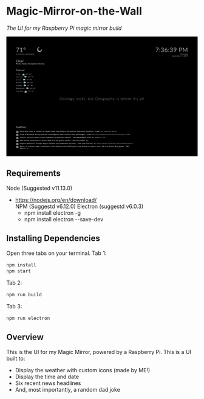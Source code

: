 # Magic-Mirror-on-the-Wall
_The UI for my Raspberry Pi magic mirror build_

![Magic Mirror on the wall](mirror-ui.png?raw=true)

## Requirements
Node (Suggested v11.13.0)
- https://nodejs.org/en/download/ <br />
NPM (Suggestd v6.12.0)
Electron (suggestd v6.0.3)
  - npm install electron -g
  - npm install electron --save-dev

## Installing Dependencies
Open three tabs on your terminal. 
Tab 1: 
```sh
npm install 
npm start
```

Tab 2: 
```sh
npm run build
```

Tab 3: 
```sh
npm run electron
```

## Overview

This is the UI for my Magic Mirror, powered by a Raspberry Pi. This is a UI built to:
- Display the weather with custom icons (made by ME!)
- Display the time and date
- Six recent news headlines
- And, most importantly, a random dad joke